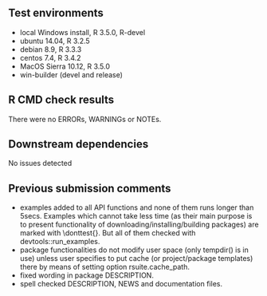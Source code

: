 ## Test environments
* local Windows install, R 3.5.0, R-devel
* ubuntu 14.04, R 3.2.5
* debian 8.9, R 3.3.3
* centos 7.4, R 3.4.2
* MacOS Sierra 10.12, R 3.5.0
* win-builder (devel and release)

## R CMD check results
There were no ERRORs, WARNINGs or NOTEs.

## Downstream dependencies
No issues detected

## Previous submission comments
* examples added to all API functions and none of them runs 
	longer than 5secs. Examples which cannot take less time
	(as their main purpose is to present functionality of
	downloading/installing/building packages) are marked with
	\donttest{}. But all of them checked with devtools::run_examples.
* package functionalities do not modify user space (only tempdir()
	is in use) unless user specifies to put cache (or project/package
	templates) there by means of setting option rsuite.cache_path.
* fixed wording in package DESCRIPTION.
* spell checked DESCRIPTION, NEWS and documentation files.
